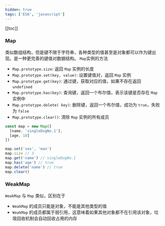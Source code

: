 ```yaml
---
hidden: true
tags: ['ES6', 'javascript']
---
```


[[toc]]

### Map

类似数组结构，但是键不限于字符串，各种类型的值甚至是对象都可以作为键出现。是一种更完善的键值对数据结构。 `Map`实例的方法

+ `Map.prototype.size`: 返回 `Map` 实例的长度
+ `Map.prototype.set(key, value)`: 设置键值对，返回 `Map` 实例
+ `Map.prototype.get(key)`: 通过键，获取对应的值，如果不存在返回 `undefined`
+ `Map.prototype.has(key)`: 查询键，返回一个布尔值，表示该键是否存在 `Map` 实例中
+ `Map.prototype.delete( key)`: 删除键，返回一个布尔值，成功为 `true`，失败为 `false`
+ `Map.prototype.clear()`: 清除 `Map` 实例的所有成员

```js
const map = new Map([
  [name, 'singleDogNo.1'],
  [age, 18]
])

map.set('sex', 'man')
map.size // 3
map.get('name') // singleDogNo.1
map.has('age') // true
map.delete('name') // true
map.clear()
```

### WeakMap

`WeakMap` 与 `Map` 类似，区别在于

+ `WeakMap` 的成员只能是对象，不能是其他类型的值
+ `WeakMap` 的成员都属于弱引用，这意味着如果其他对象都不在引用该对象，垃圾回收机制会自动回收占用的内存
